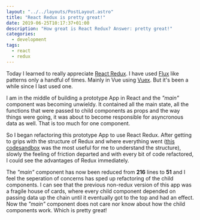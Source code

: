 ```yaml
---
layout: "../../layouts/PostLayout.astro"
title: "React Redux is pretty great!"
date: 2019-06-25T10:17:37+01:00
description: "How great is React Redux? Answer: pretty great!"
categories:
  - development
tags:
  - react
  - redux
---
```


Today I learned to really appreciate [React Redux](https://react-redux.js.org/). I have used [Flux](https://redux.js.org/introduction/prior-art#flux) like patterns only a handful of times. Mainly in Vue using [Vuex](https://vuex.vuejs.org/). But it's been a while since I last used one.

I am in the middle of building a prototype App in React and the _"main"_ component was becoming unwieldy. It contained all the main state, all the functions that were passed to child components as props and the way things were going, it was about to become responsible for asyncronous data as well. That is too much for one component.

<!--more-->

So I began refactoring this prototype App to use React Redux. After getting to grips with the structure of Redux and where everything went ([this codesandbox](https://codesandbox.io/s/9on71rvnyo) was the most useful for me to understand the structure), slowly the feeling of friction departed and with every bit of code refactored, I could see the advantages of Redux immediately.

The _"main"_ component has now been reduced from **216** lines to **51** and I feel the seperation of concerns has sped up refactoring of the child components. I can see that the previous non-redux version of this app was a fragile house of cards, where every child component depended on passing data up the chain until it eventually got to the top and had an effect. Now the _"main"_ component does not care nor know about how the child components work. Which is pretty great!
